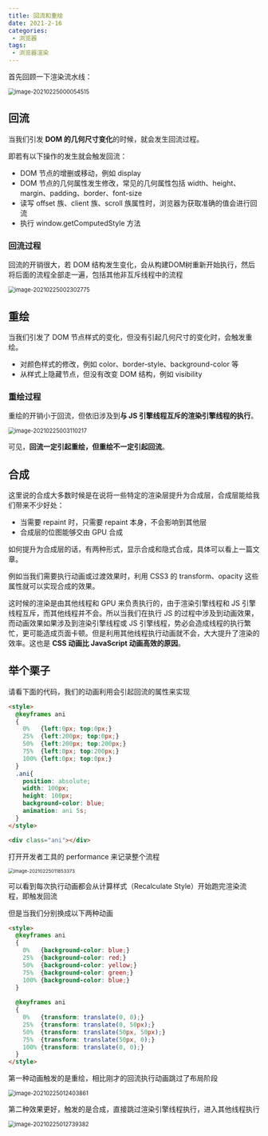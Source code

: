 ```yaml
---
title: 回流和重绘
date: 2021-2-16
categories:
 - 浏览器
tags:
 - 浏览器渲染
---
```


首先回顾一下渲染流水线：

<img src="@img/image-20210225000054515.png" alt="image-20210225000054515" style="zoom:80%;" />



## 回流

当我们引发 **DOM 的几何尺寸变化**的时候，就会发生回流过程。

即若有以下操作的发生就会触发回流：

+ DOM 节点的增删或移动，例如 display
+ DOM 节点的几何属性发生修改，常见的几何属性包括 width、height、margin、padding、border、font-size
+ 读写 offset 族、client 族、scroll 族属性时，浏览器为获取准确的值会进行回流
+ 执行 window.getComputedStyle 方法

### 回流过程

回流的开销很大，若 DOM 结构发生变化，会从构建DOM树重新开始执行，然后将后面的流程全部走一遍，包括其他非互斥线程中的流程

<img src="@img/image-20210225002302775.png" alt="image-20210225002302775" style="zoom:80%;" />



## 重绘

当我们引发了 DOM 节点样式的变化，但没有引起几何尺寸的变化时，会触发重绘。

+ 对颜色样式的修改，例如 color、border-style、background-color 等
+ 从样式上隐藏节点，但没有改变 DOM 结构，例如 visibility

### 重绘过程

重绘的开销小于回流，但依旧涉及到**与 JS 引擎线程互斥的渲染引擎线程的执行**。

<img src="@img/image-20210225003110217.png" alt="image-20210225003110217" style="zoom:80%;" />

可见，**回流一定引起重绘，但重绘不一定引起回流**。



## 合成

这里说的合成大多数时候是在说将一些特定的渲染层提升为合成层，合成层能给我们带来不少好处：

+ 当需要 repaint 时，只需要 repaint 本身，不会影响到其他层
+ 合成层的位图能够交由 GPU 合成

如何提升为合成层的话，有两种形式，显示合成和隐式合成，具体可以看上一篇文章。

例如当我们需要执行动画或过渡效果时，利用 CSS3 的 transform、opacity 这些属性就可以实现合成的效果。

这时候的渲染是由其他线程和 GPU 来负责执行的，由于渲染引擎线程和 JS 引擎线程互斥，而其他线程并不会。所以当我们在执行 JS 的过程中涉及到动画效果，而动画效果如果涉及到渲染引擎线程或 JS 引擎线程，势必会造成线程的执行繁忙，更可能造成页面卡顿。但是利用其他线程执行动画就不会，大大提升了渲染的效率。这也是 **CSS 动画比 JavaScript 动画高效的原因**。



## 举个栗子

请看下面的代码，我们的动画利用会引起回流的属性来实现

```html
<style>
  @keyframes ani
  {
    0%   {left:0px; top:0px;}
    25%  {left:200px; top:0px;}
    50%  {left:200px; top:200px;}
    75%  {left:0px; top:200px;}
    100% {left:0px; top:0px;}
  }
  .ani{
    position: absolute; 
    width: 100px;
    height: 100px;
    background-color: blue;
    animation: ani 5s;
  }
</style>

<div class="ani"></div>
```

打开开发者工具的 performance 来记录整个流程

<img src="@img/image-20210225011853373.png" alt="image-20210225011853373" style="zoom: 67%;" />

可以看到每次执行动画都会从计算样式（Recalculate Style）开始跑完渲染流程，即触发回流

但是当我们分别换成以下两种动画

```html
<style>
  @keyframes ani
  {
    0%   {background-color: blue;}
    25%  {background-color: red;}
    50%  {background-color: yellow;}
    75%  {background-color: green;}
    100% {background-color: blue;}
  }
    
  @keyframes ani
  {
    0%   {transform: translate(0, 0);}
    25%  {transform: translate(0, 50px);}
    50%  {transform: translate(50px, 50px);}
    75%  {transform: translate(50px, 0);}
    100% {transform: translate(0, 0);}
  }
</style>
```

第一种动画触发的是重绘，相比刚才的回流执行动画跳过了布局阶段

<img src="@img/image-20210225012403861.png" alt="image-20210225012403861" style="zoom:80%;" />

第二种效果更好，触发的是合成，直接跳过渲染引擎线程执行，进入其他线程执行

<img src="@img/image-20210225012739382.png" alt="image-20210225012739382" style="zoom:80%;" />